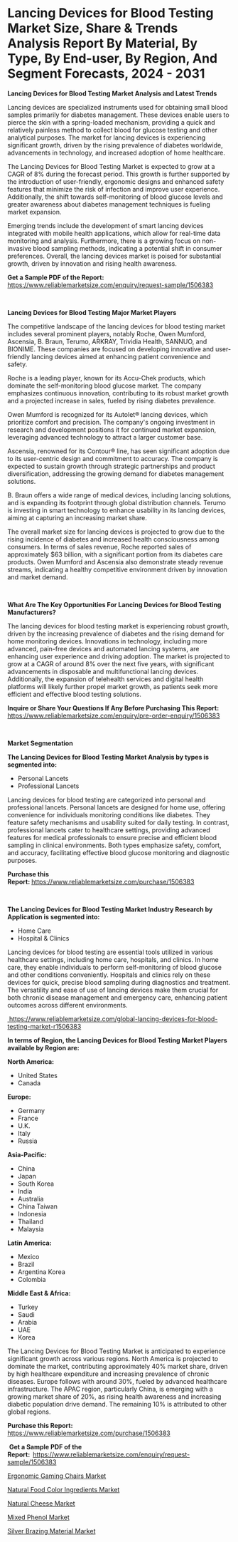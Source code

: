 <p><h1>Lancing Devices for Blood Testing Market Size, Share & Trends Analysis Report By Material, By Type, By End-user, By Region, And Segment Forecasts, 2024 - 2031</h1></p><p><strong>Lancing Devices for Blood Testing Market Analysis and Latest Trends</strong></p>
<p><p>Lancing devices are specialized instruments used for obtaining small blood samples primarily for diabetes management. These devices enable users to pierce the skin with a spring-loaded mechanism, providing a quick and relatively painless method to collect blood for glucose testing and other analytical purposes. The market for lancing devices is experiencing significant growth, driven by the rising prevalence of diabetes worldwide, advancements in technology, and increased adoption of home healthcare.</p><p>The Lancing Devices for Blood Testing Market is expected to grow at a CAGR of 8% during the forecast period. This growth is further supported by the introduction of user-friendly, ergonomic designs and enhanced safety features that minimize the risk of infection and improve user experience. Additionally, the shift towards self-monitoring of blood glucose levels and greater awareness about diabetes management techniques is fueling market expansion. </p><p>Emerging trends include the development of smart lancing devices integrated with mobile health applications, which allow for real-time data monitoring and analysis. Furthermore, there is a growing focus on non-invasive blood sampling methods, indicating a potential shift in consumer preferences. Overall, the lancing devices market is poised for substantial growth, driven by innovation and rising health awareness.</p></p>
<p><strong>Get a Sample PDF of the Report:&nbsp;</strong> <a href="https://www.reliablemarketsize.com/enquiry/request-sample/1506383">https://www.reliablemarketsize.com/enquiry/request-sample/1506383</a></p>
<p>&nbsp;</p>
<p><strong>Lancing Devices for Blood Testing Major Market Players</strong></p>
<p><p>The competitive landscape of the lancing devices for blood testing market includes several prominent players, notably Roche, Owen Mumford, Ascensia, B. Braun, Terumo, ARKRAY, Trividia Health, SANNUO, and BIONIME. These companies are focused on developing innovative and user-friendly lancing devices aimed at enhancing patient convenience and safety.</p><p>Roche is a leading player, known for its Accu-Chek products, which dominate the self-monitoring blood glucose market. The company emphasizes continuous innovation, contributing to its robust market growth and a projected increase in sales, fueled by rising diabetes prevalence.</p><p>Owen Mumford is recognized for its Autolet® lancing devices, which prioritize comfort and precision. The company's ongoing investment in research and development positions it for continued market expansion, leveraging advanced technology to attract a larger customer base.</p><p>Ascensia, renowned for its Contour® line, has seen significant adoption due to its user-centric design and commitment to accuracy. The company is expected to sustain growth through strategic partnerships and product diversification, addressing the growing demand for diabetes management solutions.</p><p>B. Braun offers a wide range of medical devices, including lancing solutions, and is expanding its footprint through global distribution channels. Terumo is investing in smart technology to enhance usability in its lancing devices, aiming at capturing an increasing market share.</p><p>The overall market size for lancing devices is projected to grow due to the rising incidence of diabetes and increased health consciousness among consumers. In terms of sales revenue, Roche reported sales of approximately $63 billion, with a significant portion from its diabetes care products. Owen Mumford and Ascensia also demonstrate steady revenue streams, indicating a healthy competitive environment driven by innovation and market demand.</p></p>
<p>&nbsp;</p>
<p><strong>What Are The Key Opportunities For Lancing Devices for Blood Testing Manufacturers?</strong></p>
<p><p>The lancing devices for blood testing market is experiencing robust growth, driven by the increasing prevalence of diabetes and the rising demand for home monitoring devices. Innovations in technology, including more advanced, pain-free devices and automated lancing systems, are enhancing user experience and driving adoption. The market is projected to grow at a CAGR of around 8% over the next five years, with significant advancements in disposable and multifunctional lancing devices. Additionally, the expansion of telehealth services and digital health platforms will likely further propel market growth, as patients seek more efficient and effective blood testing solutions.</p></p>
<p><strong>Inquire or Share Your Questions If Any Before Purchasing This Report:</strong> <a href="https://www.reliablemarketsize.com/enquiry/pre-order-enquiry/1506383">https://www.reliablemarketsize.com/enquiry/pre-order-enquiry/1506383</a></p>
<p>&nbsp;</p>
<p><strong>Market Segmentation</strong></p>
<p><strong>The Lancing Devices for Blood Testing Market Analysis by types is segmented into:</strong></p>
<p><ul><li>Personal Lancets</li><li>Professional Lancets</li></ul></p>
<p><p>Lancing devices for blood testing are categorized into personal and professional lancets. Personal lancets are designed for home use, offering convenience for individuals monitoring conditions like diabetes. They feature safety mechanisms and usability suited for daily testing. In contrast, professional lancets cater to healthcare settings, providing advanced features for medical professionals to ensure precise and efficient blood sampling in clinical environments. Both types emphasize safety, comfort, and accuracy, facilitating effective blood glucose monitoring and diagnostic purposes.</p></p>
<p><strong>Purchase this Report:&nbsp;</strong><a href="https://www.reliablemarketsize.com/purchase/1506383">https://www.reliablemarketsize.com/purchase/1506383</a></p>
<p>&nbsp;</p>
<p><strong>The Lancing Devices for Blood Testing Market Industry Research by Application is segmented into:</strong></p>
<p><ul><li>Home Care</li><li>Hospital & Clinics</li></ul></p>
<p><p>Lancing devices for blood testing are essential tools utilized in various healthcare settings, including home care, hospitals, and clinics. In home care, they enable individuals to perform self-monitoring of blood glucose and other conditions conveniently. Hospitals and clinics rely on these devices for quick, precise blood sampling during diagnostics and treatment. The versatility and ease of use of lancing devices make them crucial for both chronic disease management and emergency care, enhancing patient outcomes across different environments.</p></p>
<p><a href="https://www.reliablemarketsize.com/global-lancing-devices-for-blood-testing-market-r1506383">&nbsp;https://www.reliablemarketsize.com/global-lancing-devices-for-blood-testing-market-r1506383</a></p>
<p><strong>In terms of Region, the Lancing Devices for Blood Testing Market Players available by Region are:</strong></p>
<p>
    <p> <strong> North America: </strong>
        <ul>
            <li>United States</li>
            <li>Canada</li>
        </ul>
        </p> 
    <p> <strong> Europe: </strong>
        <ul>
            <li>Germany</li>
            <li>France</li>
            <li>U.K.</li>
            <li>Italy</li>
            <li>Russia</li>
        </ul>
        </p> 
    <p> <strong> Asia-Pacific: </strong>
        <ul>
            <li>China</li>
            <li>Japan</li>
            <li>South Korea</li>
            <li>India</li>
            <li>Australia</li>
            <li>China Taiwan</li>
            <li>Indonesia</li>
            <li>Thailand</li>
            <li>Malaysia</li>
        </ul>
        </p> 
    <p> <strong> Latin America: </strong>
        <ul>
            <li>Mexico</li>
            <li>Brazil</li>
            <li>Argentina Korea</li>
            <li>Colombia</li>
        </ul>
        </p> 
    <p> <strong> Middle East & Africa: </strong>
        <ul>
            <li>Turkey</li>
            <li>Saudi</li>
            <li>Arabia</li>
            <li>UAE</li>
            <li>Korea</li>
        </ul>
    </p>
    </p>
<p><p>The Lancing Devices for Blood Testing Market is anticipated to experience significant growth across various regions. North America is projected to dominate the market, contributing approximately 40% market share, driven by high healthcare expenditure and increasing prevalence of chronic diseases. Europe follows with around 30%, fueled by advanced healthcare infrastructure. The APAC region, particularly China, is emerging with a growing market share of 20%, as rising health awareness and increasing diabetic population drive demand. The remaining 10% is attributed to other global regions.</p></p>
<p><strong>Purchase this Report: </strong><a href="https://www.reliablemarketsize.com/purchase/1506383">https://www.reliablemarketsize.com/purchase/1506383</a></p>
<p>&nbsp;<strong>Get a Sample PDF of the Report:&nbsp;&nbsp;</strong><a href="https://www.reliablemarketsize.com/enquiry/request-sample/1506383">https://www.reliablemarketsize.com/enquiry/request-sample/1506383</a></p>
<p><strong></strong></p>
<p><p><a href="https://issuu.com/reportprime-2/docs/ergonomic-gaming-chairs-market-size_cbf44abe107354">Ergonomic Gaming Chairs Market</a></p><p><a href="https://www.linkedin.com/pulse/natural-food-color-ingredients-market-size-growth-xwsze?trackingId=SsRvXofDQRKzk6ZqKmzKPA%3D%3D">Natural Food Color Ingredients Market</a></p><p><a href="https://www.linkedin.com/pulse/global-natural-cheese-industry-types-applications-market-players-9u6ue?trackingId=m4LN9kfgSOm%2FYfAijT6Cvw%3D%3D">Natural Cheese Market</a></p><p><a href="https://medium.com/@ayeshasikdar760/mixed-phenol-market-trends-a-detailed-study-of-its-market-segmentation-and-analyzing-the-52ebf10f4a98?postPublishedType=repub">Mixed Phenol Market</a></p><p><a href="https://medium.com/@ayeshasikdar760/navigating-the-global-silver-brazing-material-market-landscape-trends-forecasts-and-impact-119e4181bde3?postPublishedType=repub">Silver Brazing Material Market</a></p></p>